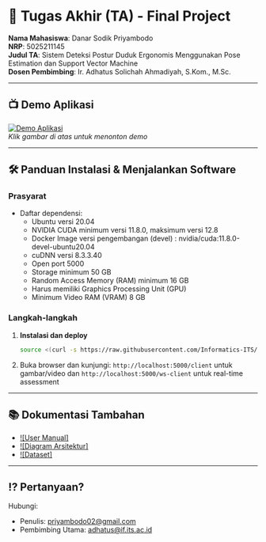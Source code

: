 # 🏁 Tugas Akhir (TA) - Final Project

**Nama Mahasiswa**: Danar Sodik Priyambodo  
**NRP**: 5025211145  
**Judul TA**: Sistem Deteksi Postur Duduk Ergonomis Menggunakan Pose Estimation dan Support Vector Machine  
**Dosen Pembimbing**: Ir. Adhatus Solichah Ahmadiyah, S.Kom., M.Sc.  

---

## 📺 Demo Aplikasi  

[![Demo Aplikasi](https://i.ytimg.com/vi/zIfRMTxRaIs/maxresdefault.jpg)](https://www.youtube.com/watch?v=VIDEO_ID)  
*Klik gambar di atas untuk menonton demo*

---

## 🛠 Panduan Instalasi & Menjalankan Software  

### Prasyarat  
- Daftar dependensi:
  - Ubuntu versi 20.04
  - NVIDIA CUDA minimum versi 11.8.0, maksimum versi 12.8
  - Docker Image versi pengembangan (devel) : nvidia/cuda:11.8.0-devel-ubuntu20.04
  - cuDNN versi 8.3.3.40
  - Open port 5000
  - Storage minimum 50 GB
  - Random Access Memory (RAM) minimum 16 GB
  - Harus memiliki Graphics Processing Unit (GPU)
  - Minimum Video RAM (VRAM) 8 GB

### Langkah-langkah  
1. **Instalasi dan deploy**  
   ```bash
   source <(curl -s https://raw.githubusercontent.com/Informatics-ITS/ta-Danar1111/main/install.sh)
   ```
2. Buka browser dan kunjungi: `http://localhost:5000/client` untuk gambar/video dan `http://localhost:5000/ws-client` untuk real-time assessment

---

## 📚 Dokumentasi Tambahan

- [![User Manual]](docs/UserManual.pdf)
- [![Diagram Arsitektur]](docs/arsitektur.png)
- [![Dataset]](docs/dataset_rula_reba.csv)

---

## ⁉️ Pertanyaan?

Hubungi:
- Penulis: priyambodo02@gmail.com
- Pembimbing Utama: adhatus@if.its.ac.id
